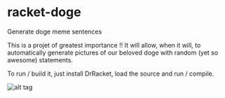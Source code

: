 # racket-doge
Generate doge meme sentences 

This is a projet of greatest importance !!
It will allow, when it will, to automatically generate pictures of our beloved doge with random (yet so awesome) statements. 

To run / build it, just install DrRacket, load the source and run / compile. 

![alt tag](http://anthonyrey.fr/uploads/projets/racket-doge/racket-doge.png)
